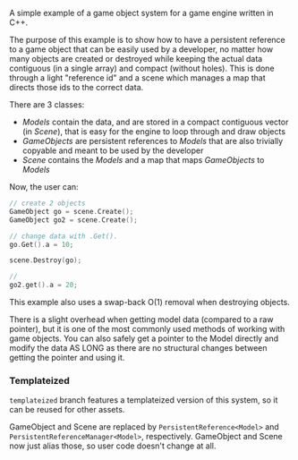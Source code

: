 A simple example of a game object system for a game engine written in C++.

The purpose of this example is to show how to have a persistent reference to a game object that can be easily used by a developer, no matter how many objects are created or destroyed while keeping the actual data contiguous (in a single array) and compact (without holes). This is done through a light "reference id" and a scene which manages a map that directs those ids to the correct data.

There are 3 classes:
- _Models_ contain the data, and are stored in a compact contiguous vector (in _Scene_), that is easy for the engine to loop through and draw objects
- _GameObjects_ are persistent references to _Models_ that are also trivially copyable and meant to be used by the developer
- _Scene_ contains the _Models_ and a map that maps _GameObjects_ to _Models_

Now, the user can:
```c++
// create 2 objects
GameObject go = scene.Create(); 
GameObject go2 = scene.Create();

// change data with .Get().
go.Get().a = 10; 

scene.Destroy(go);

//
go2.get().a = 20;
```

This example also uses a swap-back O(1) removal when destroying objects.

There is a slight overhead when getting model data (compared to a raw pointer), but it is one of the most commonly used methods of working with game objects. You can also safely get a pointer to the Model directly and modify the data AS LONG as there are no structural changes between getting the pointer and using it.

### Templateized

`templateized` branch features a templateized version of this system, so it can be reused for other assets.

GameObject and Scene are replaced by `PersistentReference<Model>` and `PersistentReferenceManager<Model>`, respectively. GameObject and Scene now just alias those, so user code doesn't change at all.